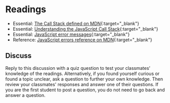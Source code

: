 # Readings

- Essential: [The Call Stack defined on MDN](https://developer.mozilla.org/en-US/docs/Glossary/Call_stack){:target="_blank"}
- Essential: [Understanding the JavaScript Call Stack](https://medium.freecodecamp.org/understanding-the-javascript-call-stack-861e41ae61d4){:target="_blank"}
- Essential: [JavaScript error messages](https://codeburst.io/javascript-error-messages-debugging-d23f84f0ae7c){:target="_blank"}
- Reference: [JavaScript errors reference on MDN](https://developer.mozilla.org/en-US/docs/Web/JavaScript/Reference/Errors){:target="_blank"}

## Discuss

Reply to this discussion with a quiz question to test your classmates’ knowledge of the readings. Alternatively, if you found yourself curious or found a topic unclear, ask a question to further your own knowledge. Then review your classmates' responses and answer one of their questions. If you are the first student to post a question, you do not need to go back and answer a question.
